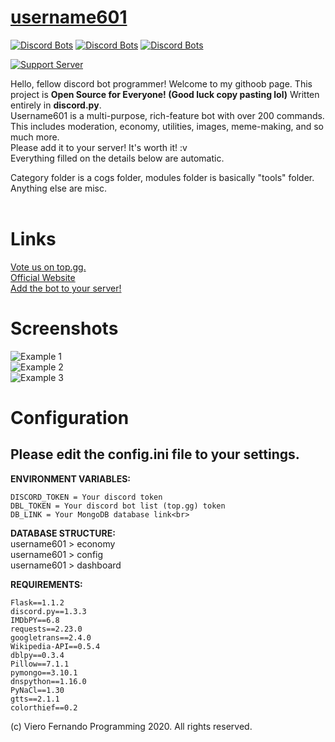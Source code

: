 # [username601](https://bit.ly/username601)
[![Discord Bots](https://top.gg/api/widget/status/696973408000409626.svg)](https://top.gg/bot/696973408000409626)
[![Discord Bots](https://top.gg/api/widget/servers/696973408000409626.svg)](https://top.gg/bot/696973408000409626)
[![Discord Bots](https://top.gg/api/widget/upvotes/696973408000409626.svg)](https://top.gg/bot/696973408000409626)

[![Support Server](https://discord.com/api/guilds/688373853889495044/embed.png?style=banner1)](https://discord.gg/HhAPkD8)

Hello, fellow discord bot programmer! Welcome to my githoob page. This project is **Open Source for Everyone! (Good luck copy pasting lol)** Written entirely in **discord.py**.<br>
Username601 is a multi-purpose, rich-feature bot with over 200 commands.<br>This includes moderation, economy, utilities, images, meme-making, and so much more.<br>Please add it to your server! It's worth it! :v<br>
Everything filled on the details below are automatic.<br>

Category folder is a cogs folder, modules folder is basically "tools" folder. Anything else are misc.<br><br>
# Links
[Vote us on top.gg.](https://top.gg/bot/696973408000409626/vote)<br>
[Official Website](https://vierofernando.github.io/username601)<br>
[Add the bot to your server!](https://discordapp.com/api/oauth2/authorize?client_id=696973408000409626&permissions=8&scope=bot)<br>

# Screenshots
![Example 1](https://vierofernando.github.io/username601/assets/screenshots/1.png)<br>
![Example 2](https://vierofernando.github.io/username601/assets/screenshots/2.png)<br>
![Example 3](https://vierofernando.github.io/username601/assets/screenshots/3.png)<br>

# Configuration
## Please edit the config.ini file to your settings.

**ENVIRONMENT VARIABLES:**<br>
```
DISCORD_TOKEN = Your discord token
DBL_TOKEN = Your discord bot list (top.gg) token
DB_LINK = Your MongoDB database link<br>
```

**DATABASE STRUCTURE:**<br>
username601 > economy<br>
username601 > config<br>
username601 > dashboard<br>

**REQUIREMENTS:**<br>
```
Flask==1.1.2
discord.py==1.3.3
IMDbPY==6.8
requests==2.23.0
googletrans==2.4.0
Wikipedia-API==0.5.4
dblpy==0.3.4
Pillow==7.1.1
pymongo==3.10.1
dnspython==1.16.0
PyNaCl==1.30
gtts==2.1.1
colorthief==0.2
```

(c) Viero Fernando Programming 2020. All rights reserved.
